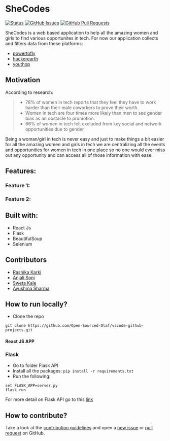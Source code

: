 # SheCodes

[![Status](https://img.shields.io/badge/status-active-success.svg)]()
[![GitHub Issues](https://img.shields.io/github/issues/RashikaKarki/shehacks_team-001.svg)](https://github.com/RashikaKarki/SheHacks_Team-001/issues)
[![GitHub Pull Requests](https://img.shields.io/github/issues-pr/RashikaKarki/shehacks_team-001.svg)](https://github.com/RashikaKarki/SheHacks_Team-001/pulls)

SheCodes is a web based application to help all the amazing women and girls to find various opportunites in tech. For now our application collects and filters data from these platforms:
- [powertofly](https://powertofly.com/events/)
- [hackerearth](https://www.hackerearth.com/challenges/?filters=competitive%2Chackathon%2Chiring%2Cuniversity)
- [youthop](https://www.youthop.com/browse)

## Motivation

According to research:

> - 78% of women in tech reports that they feel they have to work harder than their male coworkers to prove their worth. 
> - Women in tech are four times more likely than men to see gender bias as an obstacle to promotion.
> - 66% of women in tech felt excluded from key social and network opportunities due to gender

Being a woman/girl in tech is never easy and just to make things a bit easier for all the amazing women and girls in tech we are centralizing all the events and opportunities for women in tech in one place so no one would ever miss out any opportunity and can access all of those information with ease.

## Features: 

### Feature 1: 

### Feature 2:

## Built with:
- React Js
- Flask
- BeautifulSoup
- Selenium


## Contributors

- [Rashika Karki](https://github.com/RashikaKarki)
- [Anjali Soni](https://github.com/anjalisoni3655)
- [Sweta Kale](https://github.com/raibove)
- [Ayushma Sharma](https://github.com/ayushmasharma)

## How to run locally?

- Clone the repo

`git clone https://github.com/Open-Sourced-Olaf/vscode-github-projects.git`

#### React JS APP


### Flask
- Go to folder Flask API
- Install all the packages: `pip install -r requirements.txt`
- Run the following:
```python3
set FLASK_APP=server.py
flask run
```
For more detail on Flask API go to this [link](https://github.com/RashikaKarki/SheHacks_Team-001/blob/main/Flask%20API/README.md)


## How to contribute?

Take a look at the [contribution guidelines](https://github.com/RashikaKarki/SheHacks_Team-001/blob/main/Contribution.md) and open a [new issue](https://github.com/RashikaKarki/SheHacks_Team-001/issues) or [pull request](https://github.com/RashikaKarki/SheHacks_Team-001/pulls) on GitHub.
